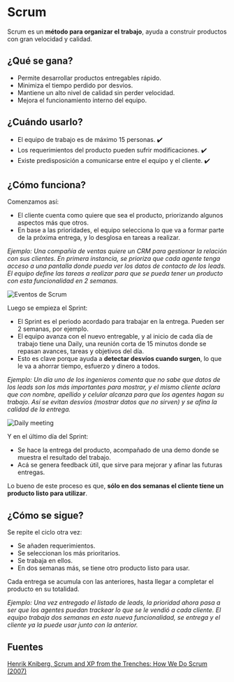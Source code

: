 # Scrum

Scrum es un **método para organizar el trabajo**, ayuda a construir productos con gran velocidad y calidad.

## ¿Qué se gana?

* Permite desarrollar productos entregables rápido.
* Minimiza el tiempo perdido por desvios.
* Mantiene un alto nivel de calidad sin perder velocidad.
* Mejora el funcionamiento interno del equipo.

## ¿Cuándo usarlo?

* El equipo de trabajo es de máximo 15 personas. ✔️
* Los requerimientos del producto pueden sufrir modificaciones. ✔️
* Existe predisposición a comunicarse entre el equipo y el cliente. ✔️

<!-- >## ¿Quienes participan?

Existen 3 roles:
* Scrum master: Implementa el método Scrum y organiza el trabajo alrededor de él. 
* Product owner: Representa al cliente y define los requerimientos del producto.
* Miembros del equipo: Las personas que construyen el producto. -->

## ¿Cómo funciona?

Comenzamos así:
* El cliente cuenta como quiere que sea el producto, priorizando algunos aspectos más que otros.
* En base a las prioridades, el equipo selecciona lo que va a formar parte de la próxima entrega, y lo desglosa en tareas a realizar.

*Ejemplo: Una compañía de ventas quiere un CRM para gestionar la relación con sus clientes. En primera instancia, se prioriza que cada agente tenga acceso a una pantalla donde pueda ver los datos de contacto de los leads. El equipo define las tareas a realizar para que se pueda tener un producto con esta funcionalidad en 2 semanas.*

![Eventos de Scrum](https://assets.asana.biz/transform/80fe2d49-910b-4d42-bbab-d3e1bb26702a/inline-agile-scrum-1-2x?io=transform:fill,width:623&format=webp)

Luego se empieza el Sprint:
* El Sprint es el periodo acordado para trabajar en la entrega. Pueden ser 2 semanas, por ejemplo.
* El equipo avanza con el nuevo entregable, y al inicio de cada día de trabajo tiene una Daily, una reunión corta de 15 minutos donde se repasan avances, tareas y objetivos del día.
* Esto es clave porque ayuda a **detectar desvíos cuando surgen**, lo que le va a ahorrar tiempo, esfuerzo y dinero a todos.

*Ejemplo: Un día uno de los ingenieros comenta que no sabe que datos de los leads son los más importantes para mostrar, y el mismo cliente aclara que con nombre, apellido y celular alcanza para que los agentes hagan su trabajo. Así se evitan desvíos (mostrar datos que no sirven) y se afina la calidad de la entrega.*

![Daily meeting](https://agilescrumgroup.nl/wp-content/uploads/daily-scrum-standup-meeting.png)

Y en el último día del Sprint:
* Se hace la entrega del producto, acompañado de una demo donde se muestra el resultado del trabajo.
* Acá se genera feedback útil, que sirve para mejorar y afinar las futuras entregas.

Lo bueno de este proceso es que, **sólo en dos semanas el cliente tiene un producto listo para utilizar**.

## ¿Cómo se sigue?

Se repite el ciclo otra vez:
* Se añaden requerimientos.
* Se seleccionan los más prioritarios.
* Se trabaja en ellos.
* En dos semanas más, se tiene otro producto listo para usar.

Cada entrega se acumula con las anteriores, hasta llegar a completar el producto en su totalidad.

*Ejemplo: Una vez entregado el listado de leads, la prioridad ahora pasa a ser que los agentes puedan trackear lo que se le vendió a cada cliente. El equipo trabaja dos semanas en esta nueva funcionalidad, se entrega y el cliente ya la puede usar junto con la anterior.*

## Fuentes
[Henrik Kniberg, Scrum and XP from the Trenches: How We Do Scrum (2007)](https://www.agileleanhouse.com/lib/lib/People/HenrikKniberg/ScrumAndXpFromTheTrenchesonline07-31.pdf)